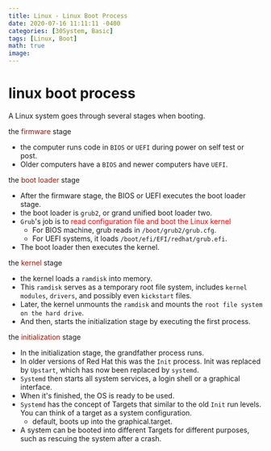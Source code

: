```yaml
---
title: Linux - Linux Boot Process
date: 2020-07-16 11:11:11 -0400
categories: [30System, Basic]
tags: [Linux, Boot]
math: true
image:
---
```


# linux boot process

A Linux system goes through several stages when booting.

the <font color=bluepi> firmware </font> stage
-  the computer runs code in `BIOS` or `UEFI` during power on self test or post.
- Older computers have a `BIOS` and newer computers have `UEFI`.

the <font color=bluepi> boot loader </font> stage
- After the firmware stage, the BIOS or UEFI executes the boot loader stage.
- the boot loader is `grub2`, or grand unified boot loader two.
- `Grub`'s job is to <font color=red> read configuration file and boot the Linux kernel </font>
  - For BIOS machine, grub reads in `/boot/grub2/grub.cfg`.
  - For UEFI systems, it loads `/boot/efi/EFI/redhat/grub.efi`.
- The boot loader then executes the kernel.

the <font color=bluepi> kernel </font> stage
- the kernel loads a `ramdisk` into memory.
- This `ramdisk` serves as a temporary root file system, includes `kernel` `modules`, `drivers`, and possibly even `kickstart` files.
- Later, the kernel unmounts the `ramdisk` and mounts the `root file system on the hard drive`.
- And then, starts the initialization stage by executing the first process.

the <font color=bluepi> initialization </font> stage
- In the initialization stage, the grandfather process runs.
- In older versions of Red Hat this was the `Init` process. Init was replaced by `Upstart`, which has now been replaced by `systemd`.
- `Systemd` then starts all system services, a login shell or a graphical interface.
- When it's finished, the OS is ready to be used.
- `Systemd` has the concept of Targets that similar to the old `Init` run levels. You can think of a target as a system configuration.
  - default, boots up into the graphical.target.
- A system can be booted into different Targets for different purposes, such as rescuing the system after a crash.
